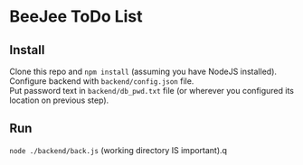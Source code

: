 # BeeJee ToDo List

## Install

Clone this repo and `npm install` (assuming you have NodeJS installed).  
Configure backend with `backend/config.json` file.  
Put password text in `backend/db_pwd.txt` file (or wherever you configured its location on previous step).  

## Run

`node ./backend/back.js` (working directory IS important).q
